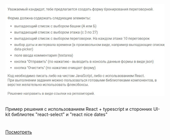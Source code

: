 ![Тестовое задание](./src/assets/img/task.jpg)

##

Пример решения с использованием React + typescript и сторонних UI-kit библиотек "react-select" и "react nice dates"

#

[Посмотреть](https://test-task-form.onrender.com)
